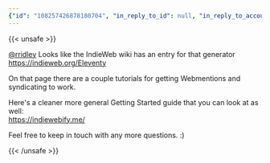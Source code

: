 ```yaml
---
{"id": "108257426878180704", "in_reply_to_id": null, "in_reply_to_account_id": "106723464628738713", "sensitive": false, "spoiler_text": "", "visibility": "unlisted", "language": "en", "replies_count": 0, "reblogs_count": 0, "favourites_count": 0, "edited_at": null, "reblog": null, "application": null, "account": {"id": "108219415927856966", "username": "brozek", "acct": "brozek", "display_name": "Brandon Rozek", "url": "https://fosstodon.org/@brozek", "avatar": "https://cdn.fosstodon.org/accounts/avatars/108/219/415/927/856/966/original/bae9f46f23936e79.jpg", "avatar_static": "https://cdn.fosstodon.org/accounts/avatars/108/219/415/927/856/966/original/bae9f46f23936e79.jpg", "header": "https://fosstodon.org/headers/original/missing.png", "header_static": "https://fosstodon.org/headers/original/missing.png", "noindex": true, "roles": []}, "media_attachments": [], "mentions": [{"id": "106723464628738713", "username": "rridley", "url": "https://fosstodon.org/@rridley", "acct": "rridley"}], "tags": [], "emojis": [], "card": {"url": "https://indieweb.org/Eleventy", "title": "Eleventy - IndieWeb", "description": "", "type": "link", "author_name": "", "author_url": "", "provider_name": "", "provider_url": "", "html": "", "width": 0, "height": 0, "image": null, "embed_url": "", "blurhash": null}, "poll": null, "syndication": "https://fosstodon.org/@brozek/108257426878180704", "date": "2022-05-06T22:47:21.182Z"}
---
```

{{< unsafe >}}
<p><span class="h-card"><a href="https://fosstodon.org/@rridley" class="u-url mention">@<span>rridley</span></a></span> Looks like the IndieWeb wiki has an entry for that generator<br /><a href="https://indieweb.org/Eleventy" target="_blank" rel="nofollow noopener noreferrer"><span class="invisible">https://</span><span class="">indieweb.org/Eleventy</span><span class="invisible"></span></a></p><p>On that page there are a couple tutorials for getting Webmentions and syndicating to work.</p><p>Here&#39;s a cleaner more general Getting Started guide that you can look at as well:<br /><a href="https://indiewebify.me/" target="_blank" rel="nofollow noopener noreferrer"><span class="invisible">https://</span><span class="">indiewebify.me/</span><span class="invisible"></span></a></p><p>Feel free to keep in touch with any more questions. :)</p>
{{< /unsafe >}}

